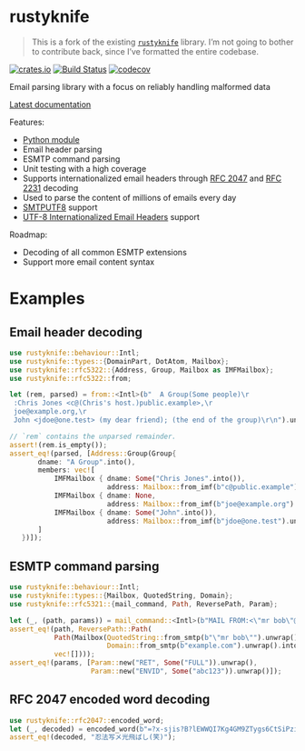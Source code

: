 # rustyknife

> This is a fork of the existing [`rustyknife`](https://github.com/jothan/rustyknife) library.
> I’m not going to bother to contribute back, since I’ve formatted the entire codebase.

[![crates.io](http://meritbadge.herokuapp.com/rustyknife)](https://crates.io/crates/rustyknife)
[![Build Status](https://travis-ci.com/zerospam/rustyknife.svg?branch=master)](https://travis-ci.com/zerospam/rustyknife)
[![codecov](https://codecov.io/gh/zerospam/rustyknife/branch/master/graph/badge.svg)](https://codecov.io/gh/zerospam/rustyknife)

Email parsing library with a focus on reliably handling malformed data

[Latest documentation]

Features:
* [Python module]
* Email header parsing
* ESMTP command parsing
* Unit testing with a high coverage
* Supports internationalized email headers through [RFC 2047] and [RFC 2231] decoding
* Used to parse the content of millions of emails every day
* [SMTPUTF8] support
* [UTF-8 Internationalized Email Headers] support

Roadmap:
* Decoding of all common ESMTP extensions
* Support more email content syntax

# Examples
## Email header decoding
```rust
use rustyknife::behaviour::Intl;
use rustyknife::types::{DomainPart, DotAtom, Mailbox};
use rustyknife::rfc5322::{Address, Group, Mailbox as IMFMailbox};
use rustyknife::rfc5322::from;

let (rem, parsed) = from::<Intl>(b"  A Group(Some people)\r
 :Chris Jones <c@(Chris's host.)public.example>,\r
 joe@example.org,\r
 John <jdoe@one.test> (my dear friend); (the end of the group)\r\n").unwrap();

// `rem` contains the unparsed remainder.
assert!(rem.is_empty());
assert_eq!(parsed, [Address::Group(Group{
       dname: "A Group".into(),
       members: vec![
           IMFMailbox { dname: Some("Chris Jones".into()),
                        address: Mailbox::from_imf(b"c@public.example").unwrap() },
           IMFMailbox { dname: None,
                        address: Mailbox::from_imf(b"joe@example.org").unwrap() },
           IMFMailbox { dname: Some("John".into()),
                        address: Mailbox::from_imf(b"jdoe@one.test").unwrap() }
       ]
   })]);
```
## ESMTP command parsing
```rust
use rustyknife::behaviour::Intl;
use rustyknife::types::{Mailbox, QuotedString, Domain};
use rustyknife::rfc5321::{mail_command, Path, ReversePath, Param};

let (_, (path, params)) = mail_command::<Intl>(b"MAIL FROM:<\"mr bob\"@example.com> RET=FULL ENVID=abc123\r\n").unwrap();
assert_eq!(path, ReversePath::Path(
           Path(Mailbox(QuotedString::from_smtp(b"\"mr bob\"").unwrap().into(),
                        Domain::from_smtp(b"example.com").unwrap().into()),
           vec![])));
assert_eq!(params, [Param::new("RET", Some("FULL")).unwrap(),
                    Param::new("ENVID", Some("abc123")).unwrap()]);
```
## RFC 2047 encoded word decoding
```rust
use rustyknife::rfc2047::encoded_word;
let (_, decoded) = encoded_word(b"=?x-sjis?B?lEWWQI7Kg4GM9ZTygs6CtSiPzik=?=").unwrap();
assert_eq!(decoded, "忍法写メ光飛ばし(笑)");
```

[RFC 2047]: https://tools.ietf.org/html/rfc2047
[RFC 2231]: https://tools.ietf.org/html/rfc2231
[SMTPUTF8]: https://tools.ietf.org/html/rfc6531
[UTF-8 Internationalized Email Headers]: https://tools.ietf.org/html/rfc6532
[Latest documentation]: https://zerospam.github.io/rustyknife/rustyknife/index.html
[Python module]: https://zerospam.github.io/rustyknife/sphinx/index.html
